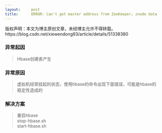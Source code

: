 ```yaml
---
layout:     post
title:      ERROR: Can't get master address from ZooKeeper; znode data == null
---
```

<div id="article_content" class="article_content clearfix csdn-tracking-statistics" data-pid="blog" data-mod="popu_307" data-dsm="post">
								<div class="article-copyright">
					版权声明：本文为博主原创文章，未经博主允许不得转载。					https://blog.csdn.net/xiewendong93/article/details/51338380				</div>
								            <div id="content_views" class="markdown_views prism-atom-one-dark">
							<!-- flowchart 箭头图标 勿删 -->
							<svg xmlns="http://www.w3.org/2000/svg" style="display: none;"><path stroke-linecap="round" d="M5,0 0,2.5 5,5z" id="raphael-marker-block" style="-webkit-tap-highlight-color: rgba(0, 0, 0, 0);"></path></svg>
							<h3 id="异常起因">异常起因</h3>

<blockquote>
  <p>Hbase创建表产生</p>
</blockquote>

<h3 id="异常原因">异常原因</h3>

<blockquote>
  <p>虚拟机经常挂起的状态，使用hbase的命令出现下面错误，可能是hbase的稳定性造成的</p>
</blockquote>

<h3 id="解决方案">解决方案</h3>

<blockquote>
  <p>重启hbase <br>
  stop-hbase.sh <br>
  start-hbase.sh</p>
</blockquote>            </div>
						<link href="https://csdnimg.cn/release/phoenix/mdeditor/markdown_views-9e5741c4b9.css" rel="stylesheet">
                </div>
